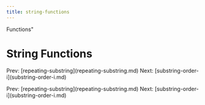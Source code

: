 ```yaml
---
title: string-functions
---
```


Functions\"

# String Functions

Prev:
\[repeating-substring](repeating-substring.md)
Next: \[substring-order-i](substring-order-i.md)

Prev:
\[repeating-substring](repeating-substring.md)
Next: \[substring-order-i](substring-order-i.md)
